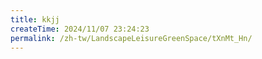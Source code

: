 ```yaml
---
title: kkjj
createTime: 2024/11/07 23:24:23
permalink: /zh-tw/LandscapeLeisureGreenSpace/tXnMt_Hn/
---
```

